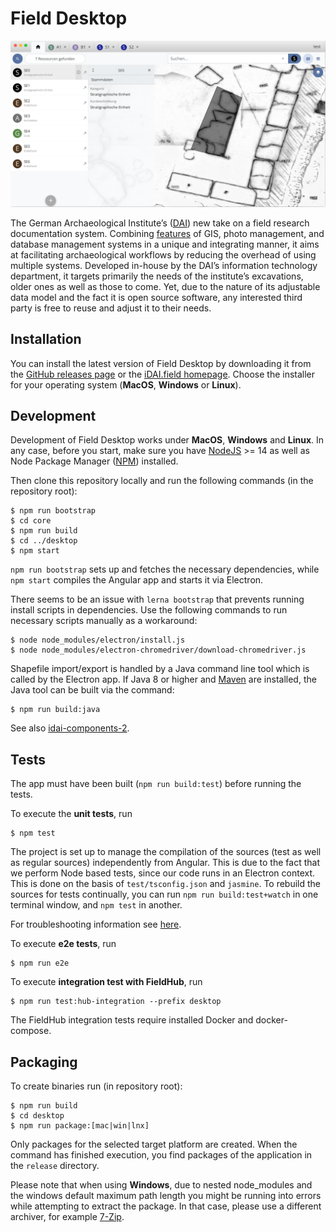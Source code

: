 # Field Desktop
 
![idai-field](img/README-1.png) 
    
   
The German Archaeological Institute’s ([DAI](https://www.dainst.org)) 
new take on a field research 
documentation system. Combining [features](README-FEATURES.md) of GIS, photo management, and 
database management systems in a unique and integrating manner, 
it aims at facilitating archaeological workflows by reducing the overhead 
of using multiple systems. Developed in-house by the DAI’s information 
technology department, it targets primarily the needs of the institute’s 
excavations, older ones as well as those to come. Yet, due to the nature 
of its adjustable data model and the fact it is open source software, any 
interested third party is free to reuse and adjust it to their needs.
   

## Installation

You can install the latest version of Field Desktop by downloading it from the [GitHub releases page](https://github.com/dainst/idai-field/releases/latest) or the [iDAI.field homepage](https://field.idai.world/download). Choose the installer for your operating system (**MacOS**, **Windows** or **Linux**).

   
## Development

Development of Field Desktop works under **MacOS**, **Windows** and **Linux**. In any case, before you start, make sure you have [NodeJS](https://nodejs.org/en/) >= 14 as well as Node Package Manager ([NPM](https://www.npmjs.com/)) installed.  

Then clone this repository locally and run the following commands (in the repository root):

```
$ npm run bootstrap
$ cd core
$ npm run build
$ cd ../desktop
$ npm start
```

`npm run bootstrap` sets up and fetches the necessary dependencies, while `npm start` compiles the Angular app and starts it via Electron.

There seems to be an issue with `lerna bootstrap` that prevents running install scripts in dependencies. Use the following commands to run necessary scripts manually as a workaround:

```
$ node node_modules/electron/install.js
$ node node_modules/electron-chromedriver/download-chromedriver.js
```
 
Shapefile import/export is handled by a Java command line tool which is called by the Electron app. If Java 8 or higher and [Maven](https://maven.apache.org/) are installed, the Java tool can be built via the command:
```
$ npm run build:java
```

See also [idai-components-2](https://github.com/dainst/idai-components-2).

## Tests

The app must have been built (`npm run build:test`) before running the tests.

To execute the **unit tests**, run 

```
$ npm test   
```

The project is set up to manage the compilation of the sources (test as well as regular sources) independently from Angular. This is due to the fact that we perform Node based tests, since our code runs in an Electron context. This is done on the 
basis of `test/tsconfig.json` and `jasmine`. To rebuild the sources for tests continually, you can run `npm run build:test+watch` in one terminal window, and `npm test` in another.

For troubleshooting information see [here](docs/unit-test-troubleshooting.md).

To execute **e2e tests**, run 

```
$ npm run e2e
```

To execute **integration test with FieldHub**, run

```
$ npm run test:hub-integration --prefix desktop
```

The FieldHub integration tests require installed Docker and docker-compose.

## Packaging

To create binaries run (in repository root):

```
$ npm run build
$ cd desktop
$ npm run package:[mac|win|lnx]
```

Only packages for the selected target platform are created. When the command has finished execution, you find packages of the application in the `release` directory.

Please note that when using **Windows**, due to nested node_modules and the 
windows default maximum path length you might be running into errors while attempting
to extract the package. In that case, please use a different archiver, for example [7-Zip](http://www.7-zip.org/download.html).
